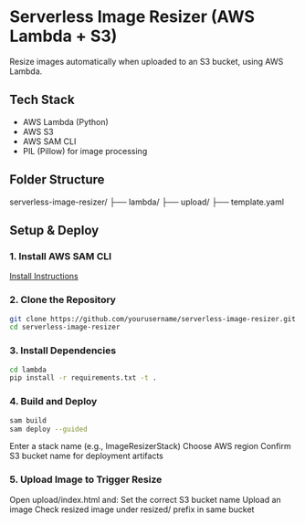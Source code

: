 # Serverless Image Resizer (AWS Lambda + S3)

Resize images automatically when uploaded to an S3 bucket, using AWS Lambda.

## Tech Stack

- AWS Lambda (Python)
- AWS S3
- AWS SAM CLI
- PIL (Pillow) for image processing

## Folder Structure

serverless-image-resizer/
├── lambda/ 
├── upload/ 
├── template.yaml 


## Setup & Deploy

### 1. Install AWS SAM CLI
[Install Instructions](https://docs.aws.amazon.com/serverless-application-model/latest/developerguide/install-sam-cli.html)

### 2. Clone the Repository

```bash
git clone https://github.com/yourusername/serverless-image-resizer.git
cd serverless-image-resizer
```
### 3. Install Dependencies
```bash
cd lambda
pip install -r requirements.txt -t .
```
### 4. Build and Deploy
```bash
sam build
sam deploy --guided
```
Enter a stack name (e.g., ImageResizerStack)
Choose AWS region
Confirm S3 bucket name for deployment artifacts
### 5. Upload Image to Trigger Resize
Open upload/index.html and:
Set the correct S3 bucket name
Upload an image
Check resized image under resized/ prefix in same bucket
